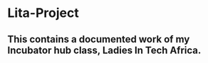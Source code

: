 # Lita-Project
## This contains a documented work of my Incubator hub class, Ladies In Tech Africa.
#### 
